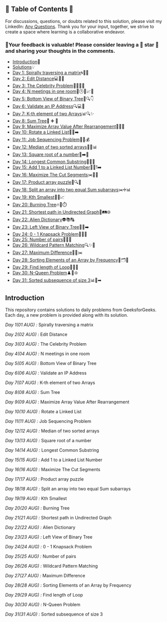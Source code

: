 ## 📜 Table of Contents 📜

For discussions, questions, or doubts related to this solution, please visit my LinkedIn: [Any Questions](https://www.linkedin.com/in/het-patel-8b110525a/). Thank you for your input, together, we strive to create a space where learning is a collaborative endeavor.

### 🔮Your feedback is valuable! Please consider leaving a 🌟 star 🌟 and sharing your thoughts in the comments.

- [Introduction](https://github.com/Hunterdii/GeeksforGeeks-POTD/blob/main/README.md)📝
- [Solutions](https://github.com/Hunterdii/GeeksforGeeks-POTD/tree/main/August%202024%20GFG%20SOLUTION)💡
- [Day 1: Spirally traversing a matrix](https://github.com/Hunterdii/GeeksforGeeks-POTD/blob/main/August%202024%20GFG%20SOLUTION/01(Aug)%20Spirally%20traversing%20a%20matrix.md)🌀🔄📐
- [Day 2: Edit Distance](https://github.com/Hunterdii/GeeksforGeeks-POTD/blob/main/August%202024%20GFG%20SOLUTION/02(Aug)%20Edit%20Distance.md)💻🔧🔄
- [Day 3: The Celebrity Problem](https://github.com/Hunterdii/GeeksforGeeks-POTD/blob/main/August%202024%20GFG%20SOLUTION/03(Aug)%20The%20Celebrity%20Problem.md)🕵️‍♂️🎉👥
- [Day 4: N meetings in one room](https://github.com/Hunterdii/GeeksforGeeks-POTD/blob/main/August%202024%20GFG%20SOLUTION/04(Aug)%20N%20meetings%20in%20one%20room.md)📅🕒🏢📈📝
- [Day 5: Bottom View of Binary Tree](https://github.com/Hunterdii/GeeksforGeeks-POTD/blob/main/August%202024%20GFG%20SOLUTION/05(Aug)%20Bottom%20View%20of%20Binary%20Tree.md)🌳🔍👇
- [Day 6: Validate an IP Address](https://github.com/Hunterdii/GeeksforGeeks-POTD/blob/main/August%202024%20GFG%20SOLUTION/06(Aug)%20Validate%20an%20IP%20Address.md)🔍💻🔢
- [Day 7: K-th element of two Arrays](https://github.com/Hunterdii/GeeksforGeeks-POTD/blob/main/August%202024%20GFG%20SOLUTION/07(Aug)%20K-th%20element%20of%20two%20Arrays.md)📊🔍✨
- [Day 8: Sum Tree](https://github.com/Hunterdii/GeeksforGeeks-POTD/blob/main/August%202024%20GFG%20SOLUTION/08(Aug)%20Sum%20Tree.md)🌳 ➕ 🏡
- [Day 9: Maximize Array Value After Rearrangement](https://github.com/Hunterdii/GeeksforGeeks-POTD/blob/main/August%202024%20GFG%20SOLUTION/09(Aug)%20Maximize%20Array%20Value%20After%20Rearrangement.md)🔄➕🔢
- [Day 10: Rotate a Linked List](https://github.com/Hunterdii/GeeksforGeeks-POTD/blob/main/August%202024%20GFG%20SOLUTION/10(Aug)%20Rotate%20a%20Linked%20List.md)🔄🔗➡️
- [Day 11: Job Sequencing Problem](https://github.com/Hunterdii/GeeksforGeeks-POTD/blob/main/August%202024%20GFG%20SOLUTION/11(Aug)%20Job%20Sequencing%20Problem.md)💼📅💰
- [Day 12: Median of two sorted arrays](https://github.com/Hunterdii/GeeksforGeeks-POTD/blob/main/August%202024%20GFG%20SOLUTION/12(Aug)%20Median%20of%20two%20sorted%20arrays.md)🔢➗📊
- [Day 13: Square root of a number](https://github.com/Hunterdii/GeeksforGeeks-POTD/blob/main/August%202024%20GFG%20SOLUTION/13(Aug)%20Square%20root%20of%20a%20number.md)🔢➡️📐
- [Day 14: Longest Common Substring](https://github.com/Hunterdii/GeeksforGeeks-POTD/blob/main/August%202024%20GFG%20SOLUTION/14(Aug)%20Longest%20Common%20Substring.md)🔗📜📝
- [Day 15: Add 1 to a Linked List Number](https://github.com/Hunterdii/GeeksforGeeks-POTD/blob/main/August%202024%20GFG%20SOLUTION/15(Aug)%20Add%201%20to%20a%20Linked%20List%20Number.md)🔢➕1➡️
- [Day 16: Maximize The Cut Segments](https://github.com/Hunterdii/GeeksforGeeks-POTD/blob/main/August%202024%20GFG%20SOLUTION/16(Aug)%20Maximize%20The%20Cut%20Segments.md)✂️📏➗
- [Day 17: Product array puzzle](https://github.com/Hunterdii/GeeksforGeeks-POTD/blob/main/August%202024%20GFG%20SOLUTION/17(Aug)%20Product%20array%20puzzle.md)🧩🔍🤔
- [Day 18: Split an array into two equal Sum subarrays](https://github.com/Hunterdii/GeeksforGeeks-POTD/blob/main/August%202024%20GFG%20SOLUTION/18(Aug)%20Split%20an%20array%20into%20two%20equal%20Sum%20subarrays.md)✂️➗📊
- [Day 19: Kth Smallest](https://github.com/Hunterdii/GeeksforGeeks-POTD/blob/main/August%202024%20GFG%20SOLUTION/19(Aug)%20Kth%20Smallest.md)🔢🏅📈
- [Day 20: Burning Tree](https://github.com/Hunterdii/GeeksforGeeks-POTD/blob/main/August%202024%20GFG%20SOLUTION/20(Aug)%20Burning%20Tree.md)🔥🌳⏱️
- [Day 21: Shortest path in Undirected Graph](https://github.com/Hunterdii/GeeksforGeeks-POTD/blob/main/August%202024%20GFG%20SOLUTION/21(Aug)%20Shortest%20path%20in%20Undirected%20Graph.md)🚀🛤️🌐
- [Day 22: Alien Dictionary](https://github.com/Hunterdii/GeeksforGeeks-POTD/blob/main/August%202024%20GFG%20SOLUTION/22(Aug)%20Alien%20Dictionary.md)👽📚🔠
- [Day 23: Left View of Binary Tree](https://github.com/Hunterdii/GeeksforGeeks-POTD/blob/main/August%202024%20GFG%20SOLUTION/23(Aug)%20Left%20View%20of%20Binary%20Tree.md)🌳👀➡️
- [Day 24: 0 - 1 Knapsack Problem](https://github.com/Hunterdii/GeeksforGeeks-POTD/blob/main/August%202024%20GFG%20SOLUTION/24(Aug)%200%20-%201%20Knapsack%20Problem.md)🧳🔢💼
- [Day 25: Number of pairs](https://github.com/Hunterdii/GeeksforGeeks-POTD/blob/main/August%202024%20GFG%20SOLUTION/25(Aug)%20Number%20of%20pairs.md)🔢➕🔗
- [Day 26: Wildcard Pattern Matching](https://github.com/Hunterdii/GeeksforGeeks-POTD/blob/main/August%202024%20GFG%20SOLUTION/26(Aug)%20Wildcard%20Pattern%20Matching.md)🔍✨🎯
- [Day 27: Maximum Difference](https://github.com/Hunterdii/GeeksforGeeks-POTD/blob/main/August%202024%20GFG%20SOLUTION/27(Aug)%20Maximum%20Difference.md)🔀📏✂️
- [Day 28: Sorting Elements of an Array by Frequency](https://github.com/Hunterdii/GeeksforGeeks-POTD/blob/main/August%202024%20GFG%20SOLUTION/28(Aug)%20Sorting%20Elements%20of%20an%20Array%20by%20Frequency.md)🔢🗂️🎲
- [Day 29: Find length of Loop](https://github.com/Hunterdii/GeeksforGeeks-POTD/blob/main/August%202024%20GFG%20SOLUTION/29(Aug)%20Find%20length%20of%20Loop.md)🔄🌀🔗
- [Day 30: N-Queen Problem](https://github.com/Hunterdii/GeeksforGeeks-POTD/blob/main/August%202024%20GFG%20SOLUTION/30(Aug)%20N-Queen%20Problem.md)♟️👑♔
- [Day 31: Sorted subsequence of size 3](https://github.com/Hunterdii/GeeksforGeeks-POTD/blob/main/August%202024%20GFG%20SOLUTION/31(Aug)%20Sorted%20subsequence%20of%20size%203.md)📊🔢➡




 ## Introduction

This repository contains solutions to daily problems from GeeksforGeeks. Each day, a new problem is provided along with its solution.

*Day 1(01 AUG) :* Spirally traversing a matrix

*Day 2(02 AUG) :* Edit Distance

*Day 3(03 AUG) :* The Celebrity Problem

*Day 4(04 AUG) :* N meetings in one room

*Day 5(05 AUG) :* Bottom View of Binary Tree

*Day 6(06 AUG) :* Validate an IP Address

*Day 7(07 AUG) :* K-th element of two Arrays

*Day 8(08 AUG) :* Sum Tree

*Day 9(09 AUG) :* Maximize Array Value After Rearrangement

*Day 10(10 AUG) :* Rotate a Linked List

*Day 11(11 AUG) :* Job Sequencing Problem

*Day 12(12 AUG) :* Median of two sorted arrays

*Day 13(13 AUG) :* Square root of a number

*Day 14(14 AUG) :* Longest Common Substring

*Day 15(15 AUG) :* Add 1 to a Linked List Number

*Day 16(16 AUG) :* Maximize The Cut Segments

*Day 17(17 AUG) :* Product array puzzle

*Day 18(18 AUG) :* Split an array into two equal Sum subarrays

*Day 19(19 AUG) :* Kth Smallest

*Day 20(20 AUG) :* Burning Tree

*Day 21(21 AUG) :* Shortest path in Undirected Graph

*Day 22(22 AUG) :* Alien Dictionary

*Day 23(23 AUG) :* Left View of Binary Tree

*Day 24(24 AUG) :* 0 - 1 Knapsack Problem

*Day 25(25 AUG) :* Number of pairs

*Day 26(26 AUG) :* Wildcard Pattern Matching

*Day 27(27 AUG) :* Maximum Difference

*Day 28(28 AUG) :* Sorting Elements of an Array by Frequency

*Day 29(29 AUG) :* Find length of Loop

*Day 30(30 AUG) :* N-Queen Problem

*Day 31(31 AUG) :* Sorted subsequence of size 3
